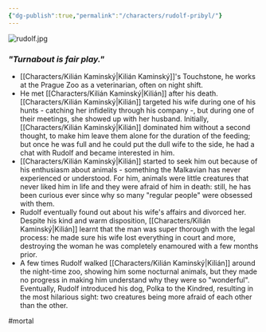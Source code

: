 ```yaml
---
{"dg-publish":true,"permalink":"/characters/rudolf-pribyl/"}
---
```


![rudolf.jpg](/img/user/Images/rudolf.jpg)
### _"Turnabout is fair play."_

- [[Characters/Kilián Kaminský\|Kilián Kaminský]]'s Touchstone, he works at the Prague Zoo as a veterinarian, often on night shift.
- He met [[Characters/Kilián Kaminský\|Kilián]] after his death. [[Characters/Kilián Kaminský\|Kilián]] targeted his wife during one of his hunts - catching her infidelity through his company -, but during one of their meetings, she showed up with her husband. Initially, [[Characters/Kilián Kaminský\|Kilián]] dominated him without a second thought, to make him leave them alone for the duration of the feeding; but once he was full and he could put the dull wife to the side, he had a chat with Rudolf and became interested in him.
- [[Characters/Kilián Kaminský\|Kilián]] started to seek him out because of his enthusiasm about animals - something the Malkavian has never experienced or understood. For him, animals were little creatures that never liked him in life and they were afraid of him in death: still, he has been curious ever since why so many "regular people" were obsessed with them.
- Rudolf eventually found out about his wife's affairs and divorced her. Despite his kind and warm disposition, [[Characters/Kilián Kaminský\|Kilián]] learnt that the man was super thorough with the legal process: he made sure his wife lost everything in court and more, destroying the woman he was completely enamoured with a few months prior.
- A few times Rudolf walked [[Characters/Kilián Kaminský\|Kilián]] around the night-time zoo, showing him some nocturnal animals, but they made no progress in making him understand why they were so "wonderful". Eventually, Rudolf introduced his dog, Polka to the Kindred, resulting in the most hilarious sight: two creatures being more afraid of each other than the other.

#mortal 